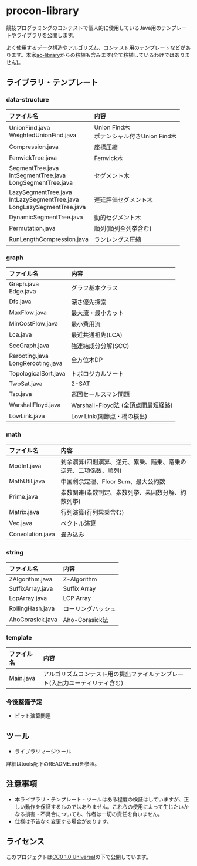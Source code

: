 # procon-library

競技プログラミングのコンテストで個人的に使用しているJava用のテンプレートやライブラリを公開します。

よく使用するデータ構造やアルゴリズム、コンテスト用のテンプレートなどがあります。本家[ac-library](https://github.com/atcoder/ac-library/tree/master)からの移植も含みます(全て移植しているわけではありません)。

## ライブラリ・テンプレート
### data-structure
| ファイル名               | 内容                                 |
|:-------------------------|:-------------------------------------|
| UnionFind.java<br>WeightedUnionFind.java | Union Find木<br>ポテンシャル付きUnion Find木 |
| Compression.java         | 座標圧縮                             |
| FenwickTree.java         | Fenwick木                            |
| SegmentTree.java<br>IntSegmentTree.java<br>LongSegmentTree.java | セグメント木  |
| LazySegmentTree.java<br>IntLazySegmentTree.java<br>LongLazySegmentTree.java | 遅延評価セグメント木  |
| DynamicSegmentTree.java  | 動的セグメント木                     |
| Permutation.java         | 順列(順列全列挙含む)                 |
| RunLengthCompression.java| ランレングス圧縮                   |

### graph
| ファイル名               | 内容                                 |
|:-------------------------|:-------------------------------------|
| Graph.java<br>Edge.java  | グラフ基本クラス                     |
| Dfs.java                 | 深さ優先探索                         |
| MaxFlow.java             | 最大流・最小カット                   |
| MinCostFlow.java         | 最小費用流                           |
| Lca.java                 | 最近共通祖先(LCA)                    |
| SccGraph.java            | 強連結成分分解(SCC)                  |
| Rerooting.java<br>LongRerooting.java | 全方位木DP               |
| TopologicalSort.java     | トポロジカルソート                   |
| TwoSat.java              | 2-SAT                                |
| Tsp.java                 | 巡回セールスマン問題                 |
| WarshallFloyd.java       | Warshall-Floyd法 (全頂点間最短経路)  |
| LowLink.java             | Low Link(関節点・橋の検出)           |

### math
| ファイル名               | 内容                                 |
|:-------------------------|:-------------------------------------|
| ModInt.java              | 剰余演算(四則演算、逆元、累乗、階乗、階乗の逆元、二項係数、順列) |
| MathUtil.java            | 中国剰余定理、Floor Sum、最大公約数  |
| Prime.java               | 素数関連(素数判定、素数列挙、素因数分解、約数列挙) |
| Matrix.java              | 行列演算(行列累乗含む)               |
| Vec.java                 | ベクトル演算                         |
| Convolution.java         | 畳み込み                             |

### string
| ファイル名               | 内容                                 |
|:-------------------------|:-------------------------------------|
| ZAlgorithm.java          | Z-Algorithm                          |
| SuffixArray.java         | Suffix Array                         |
| LcpArray.java            | LCP Array                            |
| RollingHash.java         | ローリングハッシュ                   |
| AhoCorasick.java         | Aho-Corasick法                       |

### template
| ファイル名               | 内容                                 |
|:-------------------------|:-------------------------------------|
| Main.java                | アルゴリズムコンテスト用の提出ファイルテンプレート(入出力ユーティリティ含む) |

### 今後整備予定
- ビット演算関連

## ツール
- ライブラリマージツール

詳細はtools配下のREADME.mdを参照。

## 注意事項
- 本ライブラリ・テンプレート・ツールはある程度の検証はしていますが、正しい動作を保証するものではありません。これらの使用によって生じたいかなる損害・不具合についても、作者は一切の責任を負いません。
- 仕様は予告なく変更する場合があります。

## ライセンス
このプロジェクトは[CC0 1.0 Universal](https://creativecommons.org/publicdomain/zero/1.0/legalcode)の下で公開しています。
